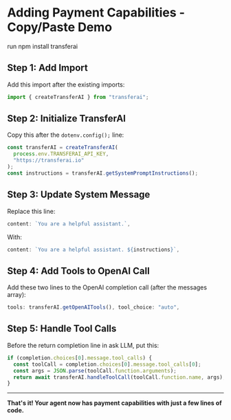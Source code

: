 # Adding Payment Capabilities - Copy/Paste Demo

run npm install transferai

## Step 1: Add Import

Add this import after the existing imports:

```javascript
import { createTransferAI } from "transferai";
```

## Step 2: Initialize TransferAI

Copy this after the `dotenv.config();` line:

```javascript
const transferAI = createTransferAI(
  process.env.TRANSFERAI_API_KEY,
  "https://transferai.io"
);
const instructions = transferAI.getSystemPromptInstructions();
```

## Step 3: Update System Message

Replace this line:

```javascript
content: `You are a helpful assistant.`,
```

With:

```javascript
content: `You are a helpful assistant. ${instructions}`,
```

## Step 4: Add Tools to OpenAI Call

Add these two lines to the OpenAI completion call (after the messages array):

```javascript
tools: transferAI.getOpenAITools(), tool_choice: "auto",
```

## Step 5: Handle Tool Calls

Before the return completion line in ask LLM, put this:

```javascript
if (completion.choices[0].message.tool_calls) {
  const toolCall = completion.choices[0].message.tool_calls[0];
  const args = JSON.parse(toolCall.function.arguments);
  return await transferAI.handleToolCall(toolCall.function.name, args);
}
```

---

**That's it! Your agent now has payment capabilities with just a few lines of code.**
